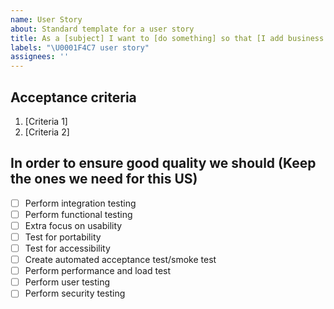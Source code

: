 ```yaml
---
name: User Story
about: Standard template for a user story
title: As a [subject] I want to [do something] so that [I add business value]
labels: "\U0001F4C7 user story"
assignees: ''
---
```


## Acceptance criteria

1. [Criteria 1]
1. [Criteria 2]

## In order to ensure good quality we should (Keep the ones we need for this US)

- [ ] Perform integration testing
- [ ] Perform functional testing
- [ ] Extra focus on usability
- [ ] Test for portability
- [ ] Test for accessibility
- [ ] Create automated acceptance test/smoke test
- [ ] Perform performance and load test
- [ ] Perform user testing
- [ ] Perform security testing
